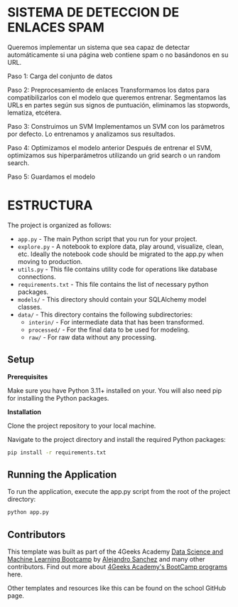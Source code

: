 # SISTEMA DE DETECCION DE ENLACES SPAM  

Queremos implementar un sistema que sea capaz de detectar automáticamente si una página web contiene spam o no basándonos en su URL.

Paso 1: Carga del conjunto de datos

Paso 2: Preprocesamiento de enlaces
Transformamos los datos para compatibilizarlos con el modelo que queremos entrenar. 
Segmentamos las URLs en partes según sus signos de puntuación, eliminamos las stopwords, lematiza, etcétera.

Paso 3: Construimos un SVM
Implementamos un SVM con los parámetros por defecto. 
Lo entrenamos y analizamos sus resultados.

Paso 4: Optimizamos el modelo anterior
Después de entrenar el SVM, optimizamos sus hiperparámetros utilizando un grid search o un random search.

Paso 5: Guardamos el modelo


# ESTRUCTURA

The project is organized as follows:

- `app.py` - The main Python script that you run for your project.
- `explore.py` - A notebook to explore data, play around, visualize, clean, etc. Ideally the notebook code should be migrated to the app.py when moving to production.
- `utils.py` - This file contains utility code for operations like database connections.
- `requirements.txt` - This file contains the list of necessary python packages.
- `models/` - This directory should contain your SQLAlchemy model classes.
- `data/` - This directory contains the following subdirectories:
  - `interin/` - For intermediate data that has been transformed.
  - `processed/` - For the final data to be used for modeling.
  - `raw/` - For raw data without any processing.
 
    
## Setup

**Prerequisites**

Make sure you have Python 3.11+ installed on your. You will also need pip for installing the Python packages.

**Installation**

Clone the project repository to your local machine.

Navigate to the project directory and install the required Python packages:

```bash
pip install -r requirements.txt
```

## Running the Application

To run the application, execute the app.py script from the root of the project directory:

```bash
python app.py
```

## Contributors

This template was built as part of the 4Geeks Academy [Data Science and Machine Learning Bootcamp](https://4geeksacademy.com/us/coding-bootcamps/datascience-machine-learning) by [Alejandro Sanchez](https://twitter.com/alesanchezr) and many other contributors. Find out more about [4Geeks Academy's BootCamp programs](https://4geeksacademy.com/us/programs) here.

Other templates and resources like this can be found on the school GitHub page.
